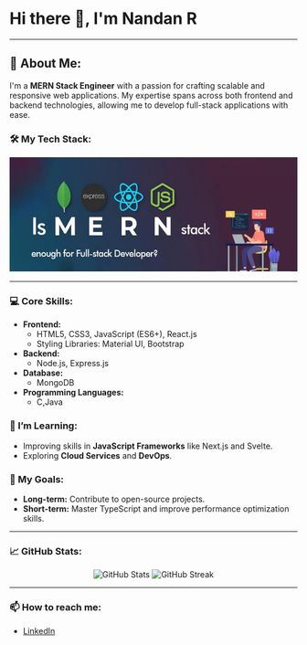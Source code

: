 # Hi there 👋, I'm Nandan R

---


## 🚀 About Me:
I'm a **MERN Stack Engineer** with a passion for crafting scalable and responsive web applications. My expertise spans across both frontend and backend technologies, allowing me to develop full-stack applications with ease.

### 🛠️ My Tech Stack:

<div align="center">
  <img src="https://github.com/NandanR06/NandanR06/blob/main/blog_image_mern_stck.jpeg?raw=true" alt="Skills Infographic" width="1000" height="200"/>
</div>

---

### 💻 Core Skills:

- **Frontend:**
  - HTML5, CSS3, JavaScript (ES6+), React.js
  - Styling Libraries: Material UI, Bootstrap
- **Backend:**
  - Node.js, Express.js
- **Database:**
  - MongoDB
- **Programming Languages:**
  - C,Java

### 🧠 I’m Learning:
- Improving skills in **JavaScript Frameworks** like Next.js and Svelte.
- Exploring **Cloud Services** and **DevOps**.

### 🎯 My Goals:
- **Long-term:** Contribute to open-source projects.
- **Short-term:** Master TypeScript and improve performance optimization skills.

---

### 📈 GitHub Stats:
<div align="center">
  <img src="https://github-readme-stats.vercel.app/api?username=Nandan&show_icons=true&theme=radical" alt="GitHub Stats"/>
  <img src="https://github-readme-streak-stats.herokuapp.com/?user=yourusername&theme=radical" alt="GitHub Streak"/>
</div>

---

### 📫 How to reach me:
- [LinkedIn](https://www.linkedin.com/in/nandan-r-489480273/)
  

